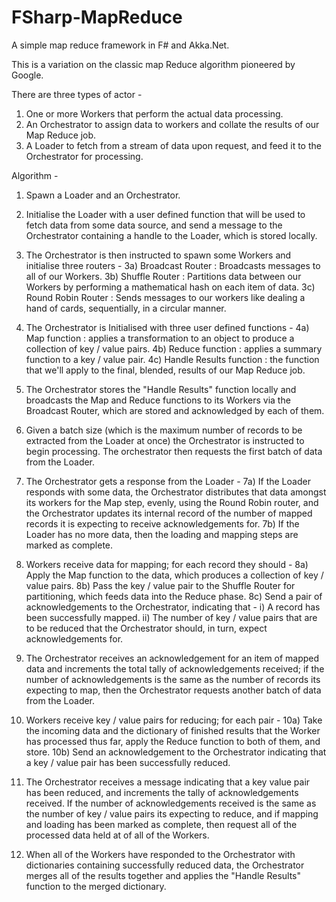 # FSharp-MapReduce

A simple map reduce framework in F# and Akka.Net.

This is a variation on the classic map Reduce algorithm pioneered by Google.

There are three types of actor - 
 
 1) One or more Workers that perform the actual data processing.
 2) An Orchestrator to assign data to workers and collate the results of our Map Reduce job.
 3) A Loader to fetch from a stream of data upon request, and feed it to the Orchestrator for processing.

Algorithm -

 1) Spawn a Loader and an Orchestrator. 

 2) Initialise the Loader with a user defined function that will be used to fetch data from some data source, 
    and send a message to the Orchestrator containing a handle to the Loader, which is stored locally.
  
 3) The Orchestrator is then instructed to spawn some Workers and initialise three routers -
    3a) Broadcast Router   : Broadcasts messages to all of our Workers.
    3b) Shuffle Router     : Partitions data between our Workers by performing a mathematical hash on each item of data.
    3c) Round Robin Router : Sends messages to our workers like dealing a hand of cards, sequentially, in a circular manner.

 4) The Orchestrator is Initialised with three user defined functions -
    4a) Map function            : applies a transformation to an object to produce a collection of key / value pairs.
    4b) Reduce function         : applies a summary function to a key / value pair.
    4c) Handle Results function : the function that we'll apply to the final, blended, results of our Map Reduce job.

 5) The Orchestrator stores the "Handle Results" function locally and broadcasts the Map and Reduce functions to its Workers 
    via the Broadcast Router, which are stored and acknowledged by each of them. 

 6) Given a batch size (which is the maximum number of records to be extracted from the Loader at once) the Orchestrator 
    is instructed to begin processing. The orchestrator then requests the first batch of data from the Loader.

 7) The Orchestrator gets a response from the Loader -
	7a) If the Loader responds with some data, the Orchestrator distributes that data amongst its workers for the Map step, evenly, 
	    using the Round Robin router, and the Orchestrator updates its internal record of the number of mapped records it is expecting
		to receive acknowledgements for.
	7b) If the Loader has no more data, then the loading and mapping steps are marked as complete. 

8) Workers receive data for mapping; for each record they should - 
   8a) Apply the Map function to the data, which produces a collection of key / value pairs. 
   8b) Pass the key / value pair to the Shuffle Router for partitioning, which feeds data into the Reduce phase.
   8c) Send a pair of acknowledgements to the Orchestrator, indicating that - 
	   i) A record has been successfully mapped.
	   ii) The number of key / value pairs that are to be reduced that the Orchestrator should, in turn, expect acknowledgements for.

9) The Orchestrator receives an acknowledgement for an item of mapped data and increments the total tally of acknowledgements received; 
   if the number of acknowledgements is the same as the number of records its expecting to map, then the Orchestrator requests
   another batch of data from the Loader.

10) Workers receive key / value pairs for reducing; for each pair - 
    10a) Take the incoming data and the dictionary of finished results that the Worker has processed thus far, apply the Reduce 
	     function to both of them, and store.
	10b) Send an acknowledgement to the Orchestrator indicating that a key / value pair has been successfully reduced.

11) The Orchestrator receives a message indicating that a key value pair has been reduced, and increments the tally of 
    acknowledgements received. If the number of acknowledgements received is the same as the number of key / value pairs 
	its expecting to reduce, and if mapping and loading has been marked as complete, then request all of the processed data 
	held at of all of the Workers.

12) When all of the Workers have responded to the Orchestrator with dictionaries containing successfully reduced data, 
    the Orchestrator merges all of the results together and applies the "Handle Results" function to the merged dictionary.